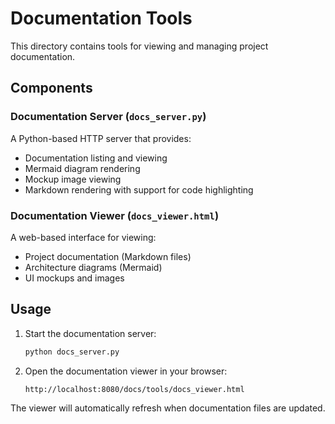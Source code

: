 # Documentation Tools

This directory contains tools for viewing and managing project documentation.

## Components

### Documentation Server (`docs_server.py`)
A Python-based HTTP server that provides:
- Documentation listing and viewing
- Mermaid diagram rendering
- Mockup image viewing
- Markdown rendering with support for code highlighting

### Documentation Viewer (`docs_viewer.html`)
A web-based interface for viewing:
- Project documentation (Markdown files)
- Architecture diagrams (Mermaid)
- UI mockups and images

## Usage

1. Start the documentation server:
   ```bash
   python docs_server.py
   ```

2. Open the documentation viewer in your browser:
   ```
   http://localhost:8080/docs/tools/docs_viewer.html
   ```

The viewer will automatically refresh when documentation files are updated.
